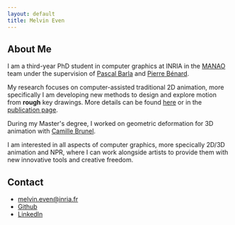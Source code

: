 ```yaml
---
layout: default
title: Melvin Even
---
```


## About Me

<!-- <img class="profile-picture" src="aaa.jpg"> -->

I am a third-year PhD student in computer graphics at INRIA in the [MANAO](http://manao.inria.fr/) team under the supervision of [Pascal Barla]() and [Pierre Bénard]().

My research focuses on computer-assisted traditional 2D animation, more specifically I am developing new methods to design and explore motion from **rough** key drawings. More details can be found [here](https://mostyle.github.io/) or in the [publication page](/publications).

During my Master's degree, I worked on  geometric deformation for 3D animation with [Camille Brunel](https://camillebr.github.io/).

I am interested in all aspects of computer graphics, more specically 2D/3D animation and NPR, where I can work alongside artists to provide them with new innovative tools and creative freedom.

## Contact

* [melvin.even@inria.fr](melvin.even@inria.fr)
* [Github](https://github.com/meven0/)
* [LinkedIn](https://www.linkedin.com/in/melvin-even/)